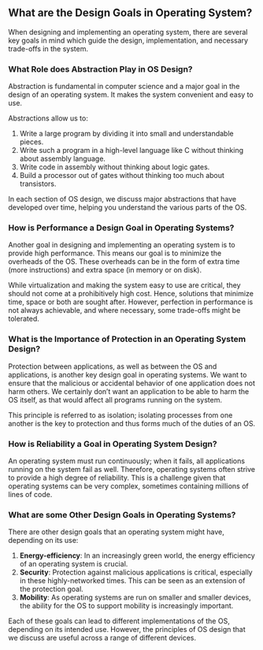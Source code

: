 ## What are the Design Goals in Operating System?

When designing and implementing an operating system, there are several key goals in mind which guide the design, implementation, and necessary trade-offs in the system. 

### What Role does Abstraction Play in OS Design?

Abstraction is fundamental in computer science and a major goal in the design of an operating system. It makes the system convenient and easy to use. 

Abstractions allow us to:

1. Write a large program by dividing it into small and understandable pieces.
2. Write such a program in a high-level language like C without thinking about assembly language.
3. Write code in assembly without thinking about logic gates.
4. Build a processor out of gates without thinking too much about transistors.

In each section of OS design, we discuss major abstractions that have developed over time, helping you understand the various parts of the OS.

### How is Performance a Design Goal in Operating Systems?

Another goal in designing and implementing an operating system is to provide high performance. This means our goal is to minimize the overheads of the OS. These overheads can be in the form of extra time (more instructions) and extra space (in memory or on disk). 

While virtualization and making the system easy to use are critical, they should not come at a prohibitively high cost. Hence, solutions that minimize time, space or both are sought after. However, perfection in performance is not always achievable, and where necessary, some trade-offs might be tolerated.

### What is the Importance of Protection in an Operating System Design?

Protection between applications, as well as between the OS and applications, is another key design goal in operating systems. We want to ensure that the malicious or accidental behavior of one application does not harm others. We certainly don’t want an application to be able to harm the OS itself, as that would affect all programs running on the system.

This principle is referred to as isolation; isolating processes from one another is the key to protection and thus forms much of the duties of an OS.

### How is Reliability a Goal in Operating System Design?

An operating system must run continuously; when it fails, all applications running on the system fail as well. Therefore, operating systems often strive to provide a high degree of reliability. This is a challenge given that operating systems can be very complex, sometimes containing millions of lines of code.

### What are some Other Design Goals in Operating Systems?

There are other design goals that an operating system might have, depending on its use:

1. **Energy-efficiency**: In an increasingly green world, the energy efficiency of an operating system is crucial.
2. **Security**: Protection against malicious applications is critical, especially in these highly-networked times. This can be seen as an extension of the protection goal.
3. **Mobility**: As operating systems are run on smaller and smaller devices, the ability for the OS to support mobility is increasingly important.

Each of these goals can lead to different implementations of the OS, depending on its intended use. However, the principles of OS design that we discuss are useful across a range of different devices.